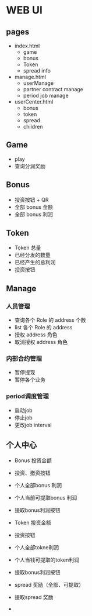

# WEB UI
## pages
- index.html
    - game
    - bonus
    - Token
    - spread info
- manage.html
    - userManage
    - partner contract manage
    - period job manage
- userCenter.html
    - bonus
    - token
    - spread
    - children
    


## Game
- play
- 查询分润奖励


## Bonus
- 投资按钮 + QR
- 全部 bonus 金额
- 全部 bonus 利润

## Token
- Token 总量
- 已经分发的数量
- 已经产生的总利润
- 投资按钮




## Manage

### 人员管理
- 查询各个 Role 的 address 个数 
- list 各个 Role 的 address
- 授权 address 角色
- 取消授权 address 角色

### 内部合约管理
- 暂停提现
- 暂停各个业务

### period调度管理
- 启动job
- 停止job
- 更改job interval


## 个人中心
- Bonus 投资金额
- 投资、撤资按钮
- 个人全部bonus 利润
- 个人当前可提取bonus 利润
- 提取bonus利润按钮


- Token 投资金额
- 投资按钮
- 个人全部tokne利润
- 个人当钱可提取的token利润
- 提取bonus利润按钮


- spread 奖励（全部、可提取）
- 提取spread 奖励
- 